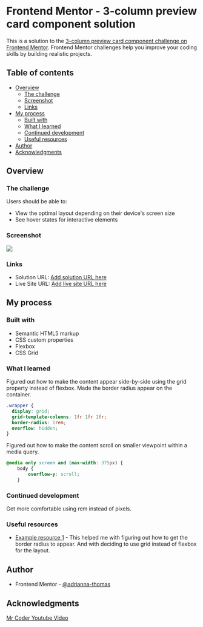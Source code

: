 # Frontend Mentor - 3-column preview card component solution

This is a solution to the [3-column preview card component challenge on Frontend Mentor](https://www.frontendmentor.io/challenges/3column-preview-card-component-pH92eAR2-). Frontend Mentor challenges help you improve your coding skills by building realistic projects.

## Table of contents

- [Overview](#overview)
  - [The challenge](#the-challenge)
  - [Screenshot](#screenshot)
  - [Links](#links)
- [My process](#my-process)
  - [Built with](#built-with)
  - [What I learned](#what-i-learned)
  - [Continued development](#continued-development)
  - [Useful resources](#useful-resources)
- [Author](#author)
- [Acknowledgments](#acknowledgments)

## Overview

### The challenge

Users should be able to:

- View the optimal layout depending on their device's screen size
- See hover states for interactive elements

### Screenshot

![](./screenshot.jpg)

### Links

- Solution URL: [Add solution URL here](https://your-solution-url.com)
- Live Site URL: [Add live site URL here](https://your-live-site-url.com)

## My process

### Built with

- Semantic HTML5 markup
- CSS custom properties
- Flexbox
- CSS Grid

### What I learned

Figured out how to make the content appear side-by-side using the grid property instead of flexbox. Made the border radius appear on the container.

```css
.wrapper {
  display: grid;
  grid-template-columns: 1fr 1fr 1fr;
  border-radius: 1rem;
  overflow: hidden;
}
```

Figured out how to make the content scroll on smaller viewpoint within a media query.

```css
@media only screen and (max-width: 375px) {
    body {
        overflow-y: scroll;
    }
```

### Continued development

Get more comfortable using rem instead of pixels.

### Useful resources

- [Example resource 1](https://www.youtube.com/watch?v=5DAvEEKfTEE&ab_channel=MrCoder) - This helped me with figuring out how to get the border radius to appear. And with deciding to use grid instead of flexbox for the layout.

## Author

- Frontend Mentor - [@adrianna-thomas](https://www.frontendmentor.io/profile/adrianna-thomas)

## Acknowledgments

[Mr Coder Youtube Video](https://www.youtube.com/watch?v=5DAvEEKfTEE&ab_channel=MrCoder)
